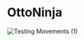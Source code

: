 # OttoNinja

![Testing Movements (1)](https://github.com/user-attachments/assets/512857ea-d3b8-440c-bdf6-579eb1518881)
